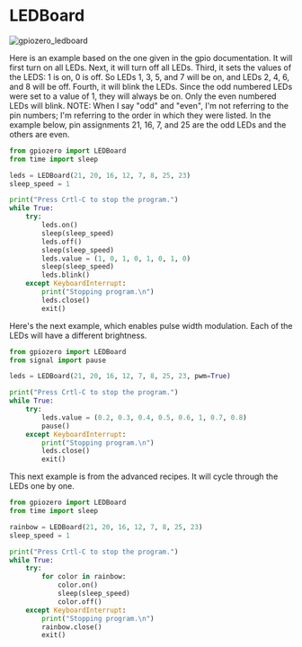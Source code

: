 # LEDBoard

![gpiozero_ledboard](https://user-images.githubusercontent.com/13591438/38169094-33b83b98-3526-11e8-940e-045f3ab87f04.png)

Here is an example based on the one given in the gpio documentation. It will first turn on all LEDs. Next, it will turn off all LEDs. Third, it sets the values of the LEDS: 1 is on, 0 is off. So LEDs 1, 3, 5, and 7 will be on, and LEDs 2, 4, 6, and 8 will be off. Fourth, it will blink the LEDs. Since the odd numbered LEDs were set to a value of 1, they will always be on. Only the even numbered LEDs will blink. NOTE: When I say "odd" and "even", I'm not referring to the pin numbers; I'm referring to the order in which they were listed. In the example below, pin assignments 21, 16, 7, and 25 are the odd LEDs and the others are even.

```python
from gpiozero import LEDBoard
from time import sleep

leds = LEDBoard(21, 20, 16, 12, 7, 8, 25, 23)
sleep_speed = 1

print("Press Crtl-C to stop the program.")
while True:	
	try:
		leds.on()
		sleep(sleep_speed)
		leds.off()
		sleep(sleep_speed)
		leds.value = (1, 0, 1, 0, 1, 0, 1, 0)
		sleep(sleep_speed)
		leds.blink()
	except KeyboardInterrupt:
		print("Stopping program.\n")
		leds.close()
		exit()
```

Here's the next example, which enables pulse width modulation. Each of the LEDs will have a different brightness.

```python
from gpiozero import LEDBoard
from signal import pause

leds = LEDBoard(21, 20, 16, 12, 7, 8, 25, 23, pwm=True)

print("Press Crtl-C to stop the program.")
while True:	
	try:
		leds.value = (0.2, 0.3, 0.4, 0.5, 0.6, 1, 0.7, 0.8)
		pause()
	except KeyboardInterrupt:
		print("Stopping program.\n")
		leds.close()
		exit()
```

This next example is from the advanced recipes. It will cycle through the LEDs one by one.

```python
from gpiozero import LEDBoard
from time import sleep

rainbow = LEDBoard(21, 20, 16, 12, 7, 8, 25, 23)
sleep_speed = 1

print("Press Crtl-C to stop the program.")
while True:	
	try:
		for color in rainbow:
			color.on()
			sleep(sleep_speed)
			color.off()
	except KeyboardInterrupt:
		print("Stopping program.\n")
		rainbow.close()
		exit()
```

